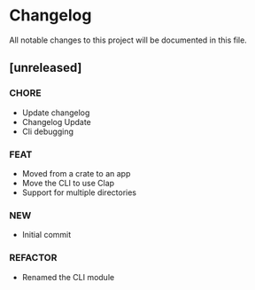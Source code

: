 # Changelog

All notable changes to this project will be documented in this file.

## [unreleased]

### CHORE

- Update changelog
- Changelog Update
- Cli debugging

### FEAT

- Moved from a crate to an app
- Move the CLI to use Clap
- Support for multiple directories

### NEW

- Initial commit

### REFACTOR

- Renamed the CLI module

<!-- generated by git-cliff -->
